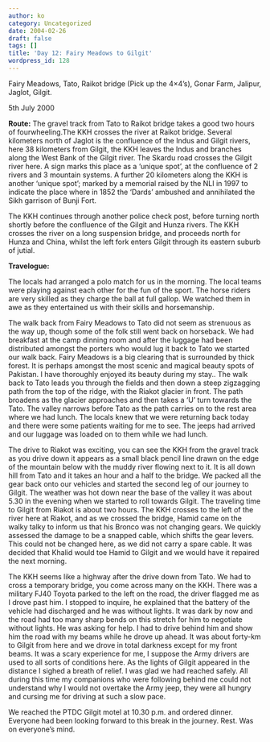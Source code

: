 ```yaml
---
author: ko
category: Uncategorized
date: 2004-02-26
draft: false
tags: []
title: 'Day 12: Fairy Meadows to Gilgit'
wordpress_id: 128
---
```


Fairy Meadows, Tato, Raikot bridge (Pick up the 4×4’s), Gonar Farm, Jalipur, Jaglot, Gilgit.

5th July 2000

**Route:** The gravel track from Tato to Raikot bridge takes a good two hours of fourwheeling.The KKH crosses the river at Raikot bridge. Several kilometers north of Jaglot is the confluence of the Indus and Gilgit rivers, here 38 kilometers from Gilgit, the KKH leaves the Indus and branches along the West Bank of the Gilgit river. The Skardu road crosses the Gilgit river here. A sign marks this place as a ‘unique spot’, at the confluence of 2 rivers and 3 mountain systems. A further 20 kilometers along the KKH is another ‘unique spot’; marked by a memorial raised by the NLI in 1997 to indicate the place where in 1852 the ‘Dards’ ambushed and annihilated the Sikh garrison of Bunji Fort.

The KKH continues through another police check post, before turning north shortly before the confluence of the Gilgit and Hunza rivers. The KKH crosses the river on a long suspension bridge, and proceeds north for Hunza and China, whilst the left fork enters Gilgit through its eastern suburb of jutial.

**Travelogue:**

The locals had arranged a polo match for us in the morning. The local teams were playing against each other for the fun of the sport. The horse riders are very skilled as they charge the ball at full gallop. We watched them in awe as they entertained us with their skills and horsemanship.

The walk back from Fairy Meadows to Tato did not seem as strenuous as the way up, though some of the folk still went back on horseback. We had breakfast at the camp dinning room and after the luggage had been distributed amongst the porters who would lug it back to Tato we started our walk back. Fairy Meadows is a big clearing that is surrounded by thick forest. It is perhaps amongst the most scenic and magical beauty spots of Pakistan. I have thoroughly enjoyed its beauty during my stay.. The walk back to Tato leads you through the fields and then down a steep zigzagging path from the top of the ridge, with the Riakot glacier in front. The path broadens as the glacier approaches and then takes a ‘U’ turn towards the Tato. The valley narrows before Tato as the path carries on to the rest area where we had lunch. The locals knew that we were returning back today and there were some patients waiting for me to see. The jeeps had arrived and our luggage was loaded on to them while we had lunch.

The drive to Riakot was exciting, you can see the KKH from the gravel track as you drive down it appears as a small black pencil line drawn on the edge of the mountain below with the muddy river flowing next to it. It is all down hill from Tato and it takes an hour and a half to the bridge. We packed all the gear back onto our vehicles and started the second leg of our journey to Gilgit. The weather was hot down near the base of the valley it was about 5.30 in the evening when we started to roll towards Gilgit. The traveling time to Gilgit from Riakot is about two hours. The KKH crosses to the left of the river here at Riakot, and as we crossed the bridge, Hamid came on the walky talky to inform us that his Bronco was not changing gears. We quickly assessed the damage to be a snapped cable, which shifts the gear levers. This could not be changed here, as we did not carry a spare cable. It was decided that Khalid would toe Hamid to Gilgit and we would have it repaired the next morning.

The KKH seems like a highway after the drive down from Tato. We had to cross a temporary bridge, you come across many on the KKH. There was a military FJ40 Toyota parked to the left on the road, the driver flagged me as I drove past him. I stopped to inquire, he explained that the battery of the vehicle had discharged and he was without lights. It was dark by now and the road had too many sharp bends on this stretch for him to negotiate without lights. He was asking for help. I had to drive behind him and show him the road with my beams while he drove up ahead. It was about forty-km to Gilgit from here and we drove in total darkness except for my front beams. It was a scary experience for me, I suppose the Army drivers are used to all sorts of conditions here. As the lights of Gilgit appeared in the distance I sighed a breath of relief. I was glad we had reached safely. All during this time my companions who were following behind me could not understand why I would not overtake the Army jeep, they were all hungry and cursing me for driving at such a slow pace.

We reached the PTDC Gilgit motel at 10.30 p.m. and ordered dinner. Everyone had been looking forward to this break in the journey. Rest. Was on everyone’s mind.